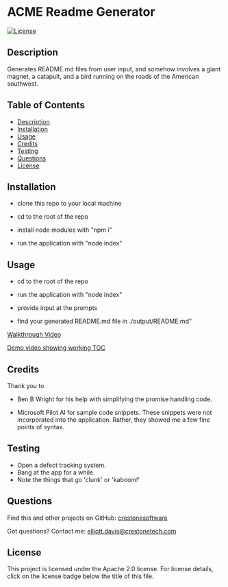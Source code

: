 # ACME Readme Generator
[![License](https://img.shields.io/badge/License-Apache_2.0-blue.svg)](https://opensource.org/licenses/Apache-2.0)
## <a name="Description"></a>Description
Generates README.md files from user input, and somehow involves a giant magnet, a catapult, and a bird running on the roads of the American southwest.
## <a name="Table of Contents"></a>Table of Contents
- [Description](#Description)
- [Installation](#Installation)
- [Usage](#Usage)
- [Credits](#Credits)
- [Testing](#Testing)
- [Questions](#Questions)
- [License](#License)

## <a name="Installation"></a>Installation
- clone this repo to your local machine
    
- cd to the root of the repo
    
- install node modules with "npm i"
    
- run the application with "node index"
    
## <a name="Usage"></a>Usage
- cd to the root of the repo
              
- run the application with "node index"
              
- provide input at the prompts
              
- find your generated README.md file in ./output/README.md"

[Walkthrough Video](https://www.youtube.com/watch?v=8iKR4SmpUPw)

[Demo video showing working TOC](https://youtu.be/Ms1QukHzGpw)

## <a name="Credits"></a>Credits
Thank you to 
      
- Ben B Wright for his help with simplifying the promise handling code.
      
- Microsoft Pilot AI for sample code snippets. These snippets were not incorporated into the application. Rather, they showed me a few fine points of syntax.
## <a name="Testing"></a>Testing
- Open a defect tracking system.
- Bang at the app for a while.
- Note the things that go 'clunk' or 'kaboom!'
## <a name="Questions"></a>Questions
Find this and other projects on GitHub: <a href="https://github.com/crestonesoftware">crestonesoftware</a>

Got questions? Contact me: <a href="mailto:elliott.davis@crestonetech.com">elliott.davis@crestonetech.com</a>
## <a name="License"></a>License
This project is licensed under the Apache 2.0 license. For license details, click on the license badge below the title of this file.
